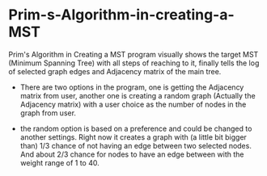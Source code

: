 # Prim-s-Algorithm-in-creating-a-MST
Prim's Algorithm in Creating a MST program visually shows the target MST (Minimum Spanning Tree) with all steps of reaching to it, finally tells the log of selected graph edges and Adjacency matrix of the main tree.

* There are two options in the program, one is getting the Adjacency matrix from user, another one is creating a random graph (Actually the Adjacency matrix) with a user choice as the number of nodes in the graph from user.

* the random option is based on a preference and could be changed to another settings. Right now it creates a graph with (a little bit bigger than) 1/3 chance of not having an edge between two selected nodes. And about 2/3 chance for nodes to have an edge between with the weight range of 1 to 40.
